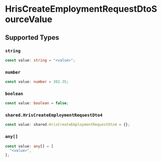 # HrisCreateEmploymentRequestDtoSourceValue


## Supported Types

### `string`

```typescript
const value: string = "<value>";
```

### `number`

```typescript
const value: number = 302.35;
```

### `boolean`

```typescript
const value: boolean = false;
```

### `shared.HrisCreateEmploymentRequestDto4`

```typescript
const value: shared.HrisCreateEmploymentRequestDto4 = {};
```

### `any[]`

```typescript
const value: any[] = [
  "<value>",
];
```

